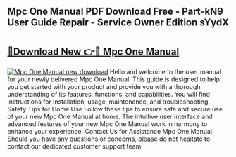 ## Mpc One Manual PDF Download Free - Part-kN9 User Guide Repair - Service Owner Edition sYydX

# <h2><a href="http://cf20421.oget.top/?id=Mpc+One+Manual">🔗Download New 👉🔴 Mpc One Manual</a></h2>

[![Mpc One Manual new download](https://i.imgur.com/5g1atiW.png)](http://cf20421.oget.top/?id=Mpc+One+Manual)
Hello and welcome to the user manual for your newly delivered Mpc One Manual. This guide is designed to help you get started with your product and provide you with a thorough understanding of its features, functions, and capabilities. You will find instructions for installation, usage, maintenance, and troubleshooting. Safety Tips for Home Use Follow these tips to ensure safe and secure use of your new Mpc One Manual at home. The intuitive user interface and advanced features of your new Mpc One Manual work in harmony to enhance your experience. Contact Us for Assistance Mpc One Manual. Should you have any questions or concerns, please do not hesitate to contact our dedicated customer support team.
